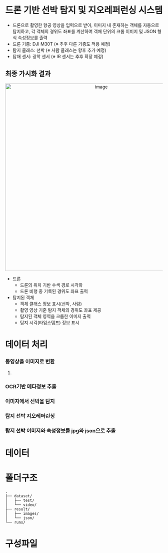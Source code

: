 # 드론 기반 선박 탐지 및 지오레퍼런싱 시스템
- 드론으로 촬영한 항공 영상을 입력으로 받아, 이미지 내 존재하는 객체를 자동으로 탐지하고,
각 객체의 경위도 좌표를 계산하여 객체 단위의 크롭 이미지 및 JSON 형식 속성정보를 출력
- 드론 기종: DJI M30T (※ 추후 다른 기종도 적용 예정)
- 탐지 클래스: 선박 (※ 사람 클래스는 향후 추가 예정)
- 탑재 센서: 광학 센서 (※ IR 센서는 추후 확장 예정)

## 최종 가시화 결과
<div align="center">
<img src="<img width="1032" height="599" alt="image" src="<img width="1032" height="599" alt="image" src="https://github.com/user-attachments/assets/0823e1f3-a319-40c0-bc3f-44c34d4c0f69" />
</div>

- 드론
  - 드론의 위치 기반 수색 경로 시각화
  - 드론 비행 중 기록된 경위도 좌표 출력
- 탐지된 객체
  - 객체 클래스 정보 표시(선박, 사람)
  - 촬영 영상 기준 탐지 객체의 경위도 좌표 제공
  - 탐지된 객체 영역을 크롭한 이미지 출력
  - 탐지 시각(타임스탬프) 정보 표시


# 데이터 처리


### 동영상을 이미지로 변환
1. 

### OCR기반 메타정보 추출

### 이미지에서 선박을 탐지

### 탐지 선박 지오레퍼런싱

### 탐지 선박 이미지와 속성정보를 jpg와 json으로 추출


# 데이터

# 폴더구조
```
.
├── dataset/
│   ├── test/
│   └── video/
├── result/
│   ├── images/
│   └── json/
└── runs/
```

# 구성파일
